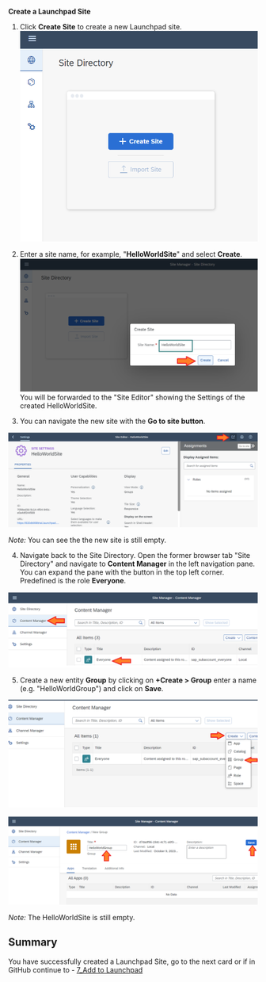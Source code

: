 **Create a Launchpad Site**
  
1. Click **Create Site** to create a new Launchpad site. 
![](https://github.com/SAP-samples/teched2023-XP162/blob/main/Exercises/Images/createsite.png) 
2. Enter a site name, for example, "**HelloWorldSite**" and select **Create**.
![](https://github.com/SAP-samples/teched2023-XP162/blob/main/Exercises/Images/hwsite.png) 
You will be forwarded to the "Site Editor" showing the Settings of the created HelloWorldSite.

3. You can navigate the new site with the **Go to site button**.
  
![](https://github.com/SAP-samples/teched2023-XP162/blob/main/Exercises/Images/gotosite1.png)
  
*Note:* You can see the the new site is still empty.

4.  Navigate back to the Site Directory. Open the former browser tab "Site Directory" and navigate to **Content Manager** in the left navigation pane. You can expand the pane with the button in the top left corner. Predefined is the role **Everyone**.

![](https://github.com/SAP-samples/teched2023-XP162/blob/main/Exercises/Images/contentmanager.png) 
 
5. Create a new entity **Group** by clicking on **+Create > Group** enter a name (e.g. "HelloWorldGroup") and click on **Save**. 

![](https://github.com/SAP-samples/teched2023-XP162/blob/main/Exercises/Images/newgroup.png) 

![](https://github.com/SAP-samples/teched2023-XP162/blob/main/Exercises/Images/helloworldgroup.png)
  
*Note:* The HelloWorldSite is still empty.

## Summary 

You have successfully created a Launchpad Site, go to the next card or if in GitHub continue to - [7_Add to Launchpad](https://github.com/SAP-samples/teched2023-XP162/blob/main/Exercises/3_Develop/7_Add%20to%20Launchpad.md)
